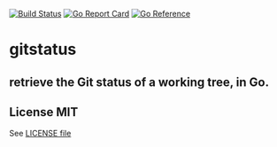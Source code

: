 [![Build Status](https://github.com/arl/gitstatus/actions/workflows/tests.yml/badge.svg)](https://github.com/arl/gitstatus/actions/workflows/tests.yml)
[![Go Report Card](https://goreportcard.com/badge/github.com/arl/gitstatus)](https://goreportcard.com/report/github.com/arl/gitstatus)
[![Go Reference](https://pkg.go.dev/badge/github.com/arl/gitstatus.svg)](https://pkg.go.dev/github.com/arl/gitstatus) 

# gitstatus


## retrieve the Git status of a working tree, in Go.



## License MIT

See [LICENSE file](./LICENSE)
